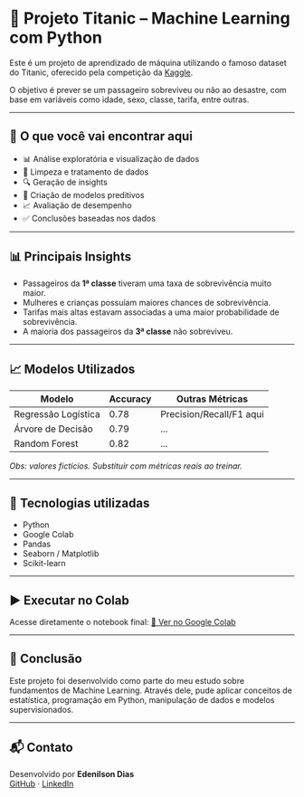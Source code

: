 # 🚢 Projeto Titanic – Machine Learning com Python

Este é um projeto de aprendizado de máquina utilizando o famoso dataset do Titanic, oferecido pela competição da [Kaggle](https://www.kaggle.com/competitions/titanic).

O objetivo é prever se um passageiro sobreviveu ou não ao desastre, com base em variáveis como idade, sexo, classe, tarifa, entre outras.

---

## 🧠 O que você vai encontrar aqui

- 📊 Análise exploratória e visualização de dados
- 🧹 Limpeza e tratamento de dados
- 🔍 Geração de insights
- 🤖 Criação de modelos preditivos
- 📈 Avaliação de desempenho
- ✅ Conclusões baseadas nos dados


---

## 📊 Principais Insights

- Passageiros da **1ª classe** tiveram uma taxa de sobrevivência muito maior.
- Mulheres e crianças possuíam maiores chances de sobrevivência.
- Tarifas mais altas estavam associadas a uma maior probabilidade de sobrevivência.
- A maioria dos passageiros da **3ª classe** não sobreviveu.

---

## 📈 Modelos Utilizados

| Modelo               | Accuracy | Outras Métricas          |
|----------------------|----------|--------------------------|
| Regressão Logística  | 0.78     | Precision/Recall/F1 aqui |
| Árvore de Decisão    | 0.79     | ...                      |
| Random Forest        | 0.82     | ...                      |

*Obs: valores fictícios. Substituir com métricas reais ao treinar.*

---

## 🧪 Tecnologias utilizadas

- Python
- Google Colab
- Pandas
- Seaborn / Matplotlib
- Scikit-learn

---

## ▶️ Executar no Colab

Acesse diretamente o notebook final:
[🔗 Ver no Google Colab]([https://colab.research.google.com/...](https://colab.research.google.com/github/ededias/ml-titanic/blob/main/01_Importacao_Exploracao.ipynb))

---

## 📝 Conclusão

Este projeto foi desenvolvido como parte do meu estudo sobre fundamentos de Machine Learning. Através dele, pude aplicar conceitos de estatística, programação em Python, manipulação de dados e modelos supervisionados.

---

## 📬 Contato

Desenvolvido por **Edenilson Dias**  
[GitHub](https://github.com/ededias) · [LinkedIn](https://www.linkedin.com/in/edenilsondias/)




